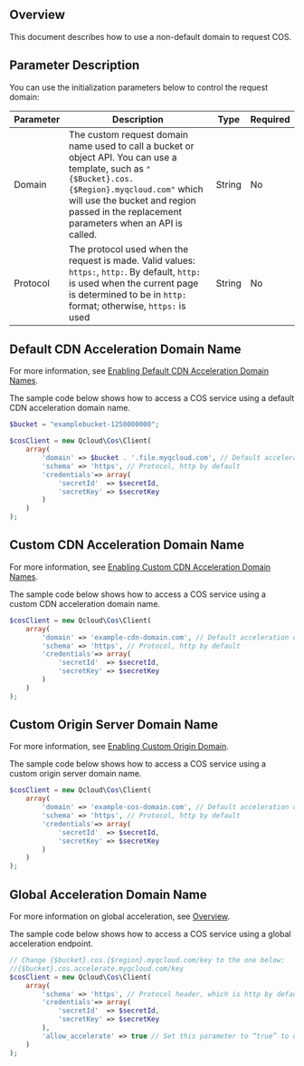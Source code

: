 ## Overview

This document describes how to use a non-default domain to request COS.

## Parameter Description

You can use the initialization parameters below to control the request domain:

| Parameter | Description | Type | Required |
| ---------------------- | ------------------------------------------------------------ | -------- | ---- |
| Domain | The custom request domain name used to call a bucket or object API. You can use a template, such as `"{$Bucket}.cos.{$Region}.myqcloud.com"` which will use the bucket and region passed in the replacement parameters when an API is called. | String | No |
| Protocol | The protocol used when the request is made. Valid values: `https:`, `http:`. By default, `http:` is used when the current page is determined to be in `http:` format; otherwise, `https:` is used | String | No |

## Default CDN Acceleration Domain Name

For more information, see [Enabling Default CDN Acceleration Domain Names](https://intl.cloud.tencent.com/document/product/436/31505).

The sample code below shows how to access a COS service using a default CDN acceleration domain name.

```php
$bucket = "examplebucket-1250000000";

$cosClient = new Qcloud\Cos\Client(
    array(
        'domain' => $bucket . '.file.myqcloud.com', // Default acceleration domain name
        'schema' => 'https', // Protocol, http by default
        'credentials'=> array(
            'secretId'  => $secretId,
            'secretKey' => $secretKey
        )
    )
);
```

## Custom CDN Acceleration Domain Name

For more information, see [Enabling Custom CDN Acceleration Domain Names](https://intl.cloud.tencent.com/document/product/436/31506).

The sample code below shows how to access a COS service using a custom CDN acceleration domain name.

```php
$cosClient = new Qcloud\Cos\Client(
    array(
        'domain' => 'example-cdn-domain.com', // Default acceleration domain name
        'schema' => 'https', // Protocol, http by default
        'credentials'=> array(
            'secretId'  => $secretId,
            'secretKey' => $secretKey
        )
    )
);
```

## Custom Origin Server Domain Name

For more information, see [Enabling Custom Origin Domain](https://intl.cloud.tencent.com/document/product/436/31507).

The sample code below shows how to access a COS service using a custom origin server domain name.

```php
$cosClient = new Qcloud\Cos\Client(
    array(
        'domain' => 'example-cos-domain.com', // Default acceleration domain name
        'schema' => 'https', // Protocol, http by default
        'credentials'=> array(
            'secretId'  => $secretId,
            'secretKey' => $secretKey
        )
    )
);
```

## Global Acceleration Domain Name

For more information on global acceleration, see [Overview](https://intl.cloud.tencent.com/document/product/436/33409).

The sample code below shows how to access a COS service using a global acceleration endpoint.

```php
// Change {$bucket}.cos.{$region}.myqcloud.com/key to the one below:
//{$bucket}.cos.accelerate.myqcloud.com/key
$cosClient = new Qcloud\Cos\Client(
    array(
        'schema' => 'https', // Protocol header, which is http by default
        'credentials'=> array(
            'secretId'  => $secretId,
            'secretKey' => $secretKey
        ),
        'allow_accelerate' => true // Set this parameter to “true” to use a global acceleration domain.
    )
);
```
